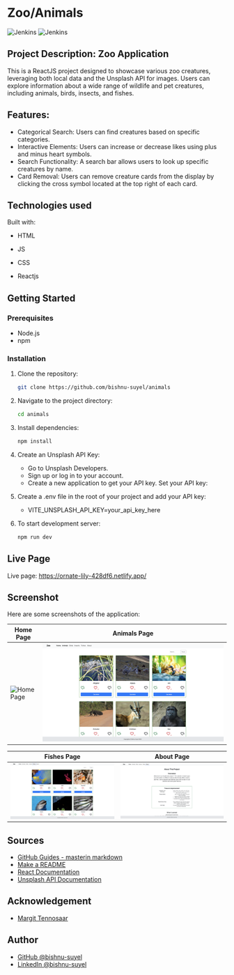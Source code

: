 # Zoo/Animals
![Jenkins](https://img.shields.io/badge/Jenkins-blue)
![Jenkins](https://img.shields.io/badge/build-passing-brightgreen)

## Project Description: Zoo Application
This is a ReactJS project designed to showcase various zoo creatures, leveraging both local data and the Unsplash API for images. Users can explore information about a wide range of wildlife and pet creatures, including animals, birds, insects, and fishes.

## Features:
- Categorical Search: Users can find creatures based on specific categories.
- Interactive Elements: Users can increase or decrease likes using plus and minus heart symbols.
- Search Functionality: A search bar allows users to look up specific creatures by name.
- Card Removal: Users can remove creature cards from the display by clicking the cross symbol located at the top right of each card.

## Technologies used
Built with:

 - HTML  

 - JS  

 - CSS  

 - Reactjs    

 ## Getting Started

### Prerequisites

- Node.js
- npm

### Installation

1. Clone the repository:

   ```bash
   git clone https://github.com/bishnu-suyel/animals
   ```

2. Navigate to the project directory:

    ```bash
    cd animals
    ```
3. Install dependencies:

    ```bash
    npm install
    ```
4. Create an Unsplash API Key:

    - Go to Unsplash Developers.
    - Sign up or log in to your account.
    - Create a new application to get your API key.
    Set your API key:

5. Create a .env file in the root of your project and add your API key:
    - VITE_UNSPLASH_API_KEY=your_api_key_here

4. To start development server:

    ```bash
    npm run dev
    ``` 

## Live Page   

Live page: https://ornate-lily-428df6.netlify.app/

## Screenshot
Here are some screenshots of the application:

| Home Page            | Animals Page                |
|--------------------------|--------------------------|
| ![Home Page](src/assets/home.png) | ![Animals Page](src/assets/animals.png) |

| Fishes Page           | About Page      |
|--------------------------|--------------------------|
| ![Fishes page](src/assets/fishes.png) | ![About Page](src/assets/about.png) |

## Sources  

 - [GitHub Guides - masterin markdown](https://guides.github.com/features/mastering-markdown/)
 - [Make a README](https://www.makeareadme.com/)
 - [React Documentation](https://react.dev/learn)
 - [Unsplash API Documentation](https://unsplash.com/documentation)

## Acknowledgement  
 - [Margit Tennosaar](https://github.com/margittennosaar)

## Author
 - [GitHub @bishnu-suyel](https://github.com/bishnu-suyel)
 - [LinkedIn @bishnu-suyel](https://www.linkedin.com/in/bishnu-suyel)
